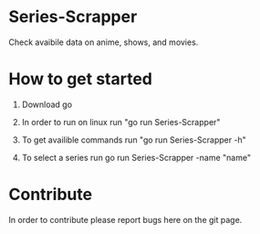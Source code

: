 # Series-Scrapper
Check avaibile data on anime, shows, and movies.


# How to get started

1. Download go

2. In order to run on linux run "go run Series-Scrapper"
3. To get availible commands run "go run Series-Scrapper -h"

4. To select a series run go run Series-Scrapper -name "name"
# Contribute

In order to contribute please report bugs here on the git page.


